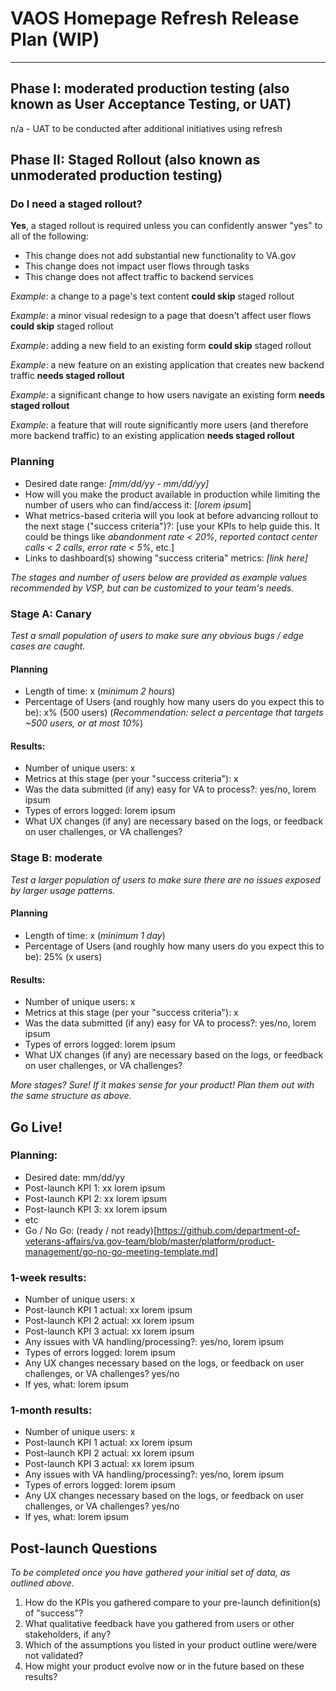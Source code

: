 # VAOS Homepage Refresh Release Plan (WIP)

---

## Phase I: moderated production testing (also known as User Acceptance Testing, or UAT)

n/a - UAT to be conducted after additional initiatives using refresh 

## Phase II: Staged Rollout (also known as unmoderated production testing)

### Do I need a staged rollout?

**Yes**, a staged rollout is required unless you can confidently answer "yes" to all of the following:

* This change does not add substantial new functionality to VA.gov
* This change does not impact user flows through tasks
* This change does not affect traffic to backend services

*Example*: a change to a page's text content **could skip** staged rollout

*Example*: a minor visual redesign to a page that doesn't affect user flows **could skip** staged rollout

*Example*: adding a new field to an existing form **could skip** staged rollout

*Example*: a new feature on an existing application that creates new backend traffic **needs staged rollout**

*Example*: a significant change to how users navigate an existing form **needs staged rollout**

*Example*: a feature that will route significantly more users (and therefore more backend traffic) to an existing application **needs staged rollout**


### Planning

- Desired date range: _\[mm/dd/yy - mm/dd/yy\]_
- How will you make the product available in production while limiting the number of users who can find/access it: \[_lorem ipsum_\]
- What metrics-based criteria will you look at before advancing rollout to the next stage ("success criteria")?: \[use your KPIs to help guide this. It could be things like _abandonment rate < 20%_, _reported contact center calls < 2 calls_, _error rate < 5%_, etc.\]
- Links to dashboard(s) showing "success criteria" metrics: _\[link here\]_

_The stages and number of users below are provided as example values recommended by VSP, but can be customized to your team's needs._

### Stage A: Canary

_Test a small population of users to make sure any obvious bugs / edge cases are caught._

#### Planning

- Length of time: x (_minimum 2 hours_)
- Percentage of Users (and roughly how many users do you expect this to be): x% (500 users) (_Recommendation: select a percentage that targets ~500 users, or at most 10%_)

#### Results:
- Number of unique users: x
- Metrics at this stage (per your "success criteria"): x
- Was the data submitted (if any) easy for VA to process?: yes/no, lorem ipsum
- Types of errors logged: lorem ipsum
- What UX changes (if any) are necessary based on the logs, or feedback on user challenges, or VA challenges?

### Stage B: moderate

_Test a larger population of users to make sure there are no issues exposed by larger usage patterns._

#### Planning

- Length of time: x (_minimum 1 day_)
- Percentage of Users (and roughly how many users do you expect this to be): 25% (x users)

#### Results:
- Number of unique users: x
- Metrics at this stage (per your "success criteria"): x
- Was the data submitted (if any) easy for VA to process?: yes/no, lorem ipsum
- Types of errors logged: lorem ipsum
- What UX changes (if any) are necessary based on the logs, or feedback on user challenges, or VA challenges?

_More stages? Sure! If it makes sense for your product! Plan them out with the same structure as above._

## Go Live!

### Planning:
- Desired date: mm/dd/yy
- Post-launch KPI 1: xx lorem ipsum
- Post-launch KPI 2: xx lorem ipsum
- Post-launch KPI 3: xx lorem ipsum
- etc
- Go / No Go: (ready / not ready)[https://github.com/department-of-veterans-affairs/va.gov-team/blob/master/platform/product-management/go-no-go-meeting-template.md]

### 1-week results:
- Number of unique users: x
- Post-launch KPI 1 actual: xx lorem ipsum
- Post-launch KPI 2 actual: xx lorem ipsum
- Post-launch KPI 3 actual: xx lorem ipsum
- Any issues with VA handling/processing?: yes/no, lorem ipsum
- Types of errors logged: lorem ipsum
- Any UX changes necessary based on the logs, or feedback on user challenges, or VA challenges? yes/no 
- If yes, what: lorem ipsum

### 1-month results:
- Number of unique users: x
- Post-launch KPI 1 actual: xx lorem ipsum
- Post-launch KPI 2 actual: xx lorem ipsum
- Post-launch KPI 3 actual: xx lorem ipsum
- Any issues with VA handling/processing?: yes/no, lorem ipsum
- Types of errors logged: lorem ipsum
- Any UX changes necessary based on the logs, or feedback on user challenges, or VA challenges? yes/no 
- If yes, what: lorem ipsum

## Post-launch Questions 

_To be completed once you have gathered your initial set of data, as outlined above._ 

1. How do the KPIs you gathered compare to your pre-launch definition(s) of "success"?
1. What qualitative feedback have you gathered from users or other stakeholders, if any?
1. Which of the assumptions you listed in your product outline were/were not validated? 
1. How might your product evolve now or in the future based on these results?
